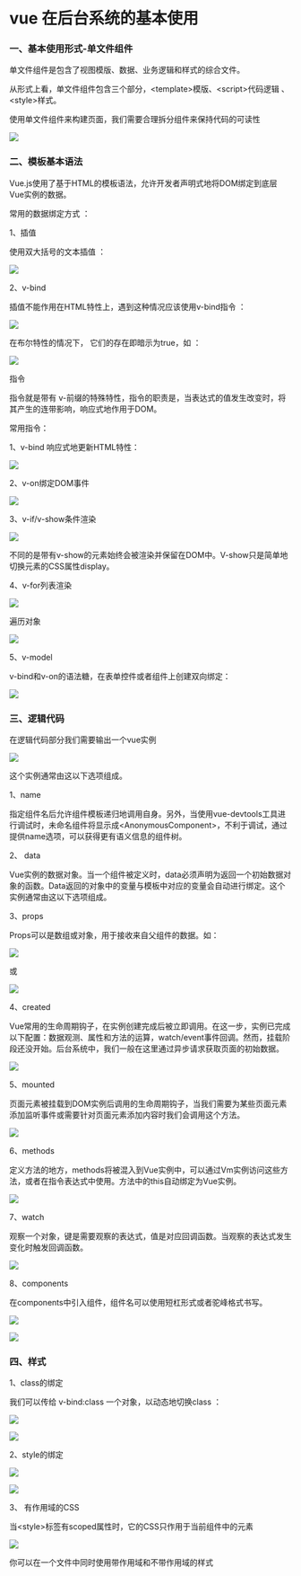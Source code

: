 # vue 在后台系统的基本使用

### 一、基本使用形式-单文件组件

单文件组件是包含了视图模版、数据、业务逻辑和样式的综合文件。

从形式上看，单文件组件包含三个部分，&lt;template&gt;模版、&lt;script&gt;代码逻辑 、&lt;style&gt;样式。

使用单文件组件来构建页面，我们需要合理拆分组件来保持代码的可读性

![](/assets/import2.png)

### 二、模板基本语法

Vue.js使用了基于HTML的模板语法，允许开发者声明式地将DOM绑定到底层Vue实例的数据。



常用的数据绑定方式 ：

1、插值

使用双大括号的文本插值 ：

![](/assets/import3.png)

2、v-bind

插值不能作用在HTML特性上，遇到这种情况应该使用v-bind指令 ：

![](/assets/import5.png)

在布尔特性的情况下， 它们的存在即暗示为true，如 ：

![](/assets/import6.png)



指令

指令就是带有 v-前缀的特殊特性，指令的职责是，当表达式的值发生改变时，将其产生的连带影响，响应式地作用于DOM。

常用指令：

1、v-bind 响应式地更新HTML特性：

![](/assets/import7.png)

2、v-on绑定DOM事件

![](/assets/import9.png)

3、v-if/v-show条件渲染

![](/assets/import10.png)

不同的是带有v-show的元素始终会被渲染并保留在DOM中。V-show只是简单地切换元素的CSS属性display。

4、v-for列表渲染

![](/assets/import11.png)

遍历对象

![](/assets/import12.png)

5、v-model

v-bind和v-on的语法糖，在表单控件或者组件上创建双向绑定：

![](/assets/import13.png)



### 三、逻辑代码

在逻辑代码部分我们需要输出一个vue实例

![](/assets/import14.png)

这个实例通常由这以下选项组成。



1、name

指定组件名后允许组件模板递归地调用自身。另外，当使用vue-devtools工具进行调试时，未命名组件将显示成&lt;AnonymousComponent&gt;，不利于调试，通过提供name选项，可以获得更有语义信息的组件树。

2、 data

Vue实例的数据对象。当一个组件被定义时，data必须声明为返回一个初始数据对象的函数。Data返回的对象中的变量与模板中对应的变量会自动进行绑定。这个实例通常由这以下选项组成。

3、props

Props可以是数组或对象，用于接收来自父组件的数据。如：

![](/assets/import16.png)

或

![](/assets/import17.png)

4、created

Vue常用的生命周期钩子，在实例创建完成后被立即调用。在这一步，实例已完成以下配置：数据观测、属性和方法的运算，watch/event事件回调。然而，挂载阶段还没开始。后台系统中，我们一般在这里通过异步请求获取页面的初始数据。

![](/assets/import19.png)

5、mounted



页面元素被挂载到DOM实例后调用的生命周期钩子，当我们需要为某些页面元素添加监听事件或需要针对页面元素添加内容时我们会调用这个方法。

  
![](/assets/import20.png)



6、methods



定义方法的地方，methods将被混入到Vue实例中，可以通过Vm实例访问这些方法，或者在指令表达式中使用。方法中的this自动绑定为Vue实例。

![](/assets/import21.png)

7、watch

观察一个对象，键是需要观察的表达式，值是对应回调函数。当观察的表达式发生变化时触发回调函数。

![](/assets/import23.png)



8、components

在components中引入组件，组件名可以使用短杠形式或者驼峰格式书写。

![](/assets/import24.png)

![](/assets/import25.png)



### 四、样式

1、class的绑定

我们可以传给 v-bind:class 一个对象，以动态地切换class ：

![](/assets/import26.png)

![](/assets/import27.png)

2、style的绑定

![](/assets/import29.png)

![](/assets/import30.png)



3、 有作用域的CSS



当&lt;style&gt;标签有scoped属性时，它的CSS只作用于当前组件中的元素

![](/assets/import31.png)

你可以在一个文件中同时使用带作用域和不带作用域的样式

